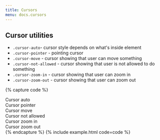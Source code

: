 ```yaml
---
title: Cursors
menu: docs.cursors
---
```



## Cursor utilities 

- `.cursor-auto`- cursor style depends on what's inside element
- `.cursor-pointer` - pointing cursor
- `.cursor-move` - cursor showing that user can move something
- `.cursor-not-allowed` - cursor showing that user is not allowed to do something
- `.cursor-zoom-in` - cursor showing that user can zoom in
- `.cursor-zoom-out` - cursor showing that user can zoom out

{% capture code %}
<div class="row text-center">
  <div class="col-4 mb-3">
    <div class="cursor-auto bg-light py-3">Cursor auto</div>
  </div>
  <div class="col-4 mb-3">
    <div class="cursor-pointer bg-light py-3">Cursor pointer</div>
  </div>
  <div class="col-4 mb-3">
    <div class="cursor-move bg-light py-3">Cursor move</div>
  </div>
  <div class="col-4">
    <div class="cursor-not-allowed bg-light py-3">Cursor not allowed</div>
  </div>
  <div class="col-4">
    <div class="cursor-zoom-in bg-light py-3">Cursor zoom in</div>
  </div>
  <div class="col-4">
    <div class="cursor-zoom-out bg-light py-3">Cursor zoom out</div>
  </div>
</div>
{% endcapture %}
{% include example.html code=code %}

